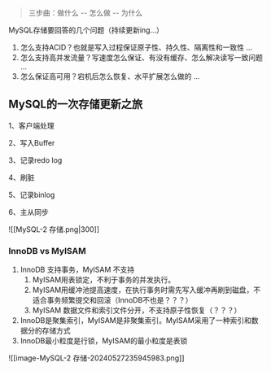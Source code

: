 
> 三步曲：做什么 -- 怎么做 -- 为什么

MySQL存储要回答的几个问题（持续更新ing...）
1. 怎么支持ACID？也就是写入过程保证原子性、持久性、隔离性和一致性 ...
2.  怎么支持高并发流量？写速度怎么保证、有没有缓存、怎么解决读写一致问题 ... 
3.  怎么保证高可用？宕机后怎么恢复、水平扩展怎么做的 ... 

## MySQL的一次存储更新之旅

1、客户端处理

2、写入Buffer

3、记录redo log

4、刷脏

5、记录binlog 

6、主从同步


![[MySQL-2 存储.png|300]]


### InnoDB  vs  MyISAM

1.  InnoDB 支持事务，MyISAM 不支持
	 1.  MyISAM用表锁定，不利于事务的并发执行。
	 2.  MyISAM用缓冲池提高速度，在执行事务时需先写入缓冲再刷到磁盘，不适合事务频繁提交和回滚（InnoDB不也是？？？）
	 3.  MyISAM 数据文件和索引文件分开，不支持原子性恢复（？？？）
2.  InnoDB是聚集索引，MyISAM是非聚集索引。MyISAM采用了一种索引和数据分的存储方式
3.  InnoDB最小粒度是行锁，MyISAM的最小粒度是表锁



![[image-MySQL-2 存储-20240527235945983.png]]


